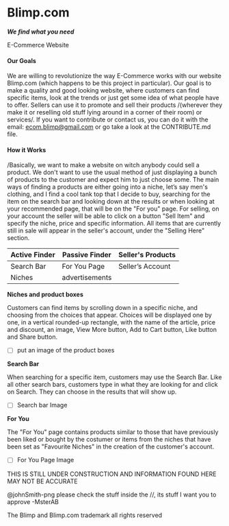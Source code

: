 # Blimp.com
***We find what you need***

E-Commerce Website
#### **Our Goals**

We are willing to revolutionize the way E-Commerce works with our website Blimp.com (which happens to be this project in particular). Our goal is to make a quality and good looking website, where customers can find specific items, look at the trends or just get some idea of what people have to offer. Sellers can use it to promote and sell their products /(wherever they make it or reselling old stuff lying around in a corner of their room) or services/. If you want to contribute or contact us, you can do it with the email: ecom.blimp@gmail.com or go take a look at the CONTRIBUTE.md file.

#### **How it Works**

/Basically, we want to make a website on witch anybody could sell a product. We don't want to use the usual method of just displaying a bunch of products to the customer and expect him to just choose some. The main ways of finding a products are either going into a niche, let’s say men's clothing, and I find a cool tank top that I decide to buy, searching for the item on the search bar and looking down at the results or when looking at your recommended page, that will be on the "For you" page. For selling, on your account the seller will be able to click on a button "Sell Item" and specify the niche, price and specific information. All items that are currently still in sale will appear in the seller's account, under the "Selling Here" section. 

Active Finder | Passive Finder | Seller's Products
 ------------ | ------------- | ------------
Search Bar | For You Page | Seller’s Account
Niches | advertisements

**Niches and product boxes**

Customers can find items by scrolling down in a specific niche, and choosing from the choices that appear. Choices will be displayed one by one, in a vertical rounded-up rectangle, with the name of the article, price and discount, an image, View More button, Add to Cart button, Like button and Share button.
- [ ] put an image of the product boxes

**Search Bar**

When searching for a specific item, customers may use the Search Bar. Like all other search bars, customers type in what they are looking for and click on Search. They can choose in the results that will show up. 
- [ ]  Search bar Image

**For You**

The "For You" page contains products similar to those that have previously been liked or bought by the costumer or items from the niches that have been set as "Favourite Niches" in the creation of the customer's account.
- [ ] For You Page Image


THIS IS STILL UNDER CONSTRUCTION AND INFORMATION FOUND HERE MAY NOT BE ACCURATE


@johnSmith-png please check the stuff inside the //, its stuff I want you to approve
-MsterAB

The Blimp and Blimp.com trademark all rights reserved
